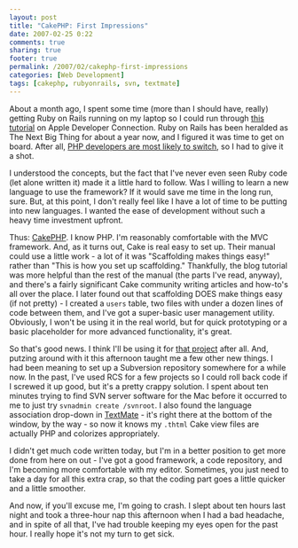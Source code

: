 ```yaml
---
layout: post
title: "CakePHP: First Impressions"
date: 2007-02-25 0:22
comments: true
sharing: true
footer: true
permalink: /2007/02/cakephp-first-impressions
categories: [Web Development]
tags: [cakephp, rubyonrails, svn, textmate]
---
```

About a month ago, I spent some time (more than I should have, really) getting Ruby on Rails running on my laptop so I could run through <a href="http://developer.apple.com/tools/rubyonrails.html">this tutorial</a> on Apple Developer Connection.  Ruby on Rails has been heralded as The Next Big Thing for about a year now, and I figured it was time to get on board.  After all, <a href="http://www.sitepoint.com/blogs/2006/10/09/php-developers-most-likely-to-switch-to-rails/">PHP developers are most likely to switch</a>, so I had to give it a shot.

I understood the concepts, but the fact that I've never even seen Ruby code (let alone written it) made it a little hard to follow.  Was I willing to learn a new language to use the framework?  If it would save me time in the long run, sure.  But, at this point, I don't really feel like I have a lot of time to be putting into new languages.  I wanted the ease of development without such a heavy time investment upfront.

Thus: <a href="http://www.cakephp.org/">CakePHP</a>.  I know PHP.  I'm reasonably comfortable with the MVC framework.  And, as it turns out, Cake is real easy to set up.  Their manual could use a little work - a lot of it was "Scaffolding makes things easy!" rather than "This is how you set up scaffolding."  Thankfully, the blog tutorial was more helpful than the rest of the manual (the parts I've read, anyway), and there's a fairly significant Cake community writing articles and how-to's all over the place.  I later found out that scaffolding DOES make things easy (if not pretty) - I created a `users` table, two files with under a dozen lines of code between them, and I've got a super-basic user management utility.  Obviously, I won't be using it in the real world, but for quick prototyping or a basic placeholder for more advanced functionality, it's great.

So that's good news.  I think I'll be using it for <a href="http://www.brockli.com/archives/2007/02/cakephp_anyone.php">that project</a> after all.  And, putzing around with it this afternoon taught me a few other new things.  I had been meaning to set up a Subversion repository somewhere for a while now.  In the past, I've used RCS for a few projects so I could roll back code if I screwed it up good, but it's a pretty crappy solution.  I spent about ten minutes trying to find SVN server software for the Mac before it occurred to me to just try `svnadmin create /svnroot`.  I also found the language association drop-down in <a href="http://macromates.com/">TextMate</a> - it's right there at the bottom of the window, by the way - so now it knows my `.thtml` Cake view files are actually PHP and colorizes appropriately.

I didn't get much code written today, but I'm in a better position to get more done from here on out - I've got a good framework, a code repository, and I'm becoming more comfortable with my editor.  Sometimes, you just need to take a day for all this extra crap, so that the coding part goes a little quicker and a little smoother.

And now, if you'll excuse me, I'm going to crash.  I slept about ten hours last night and took a three-hour nap this afternoon when I had a bad headache, and in spite of all that, I've had trouble keeping my eyes open for the past hour.  I really hope it's not my turn to get sick.
